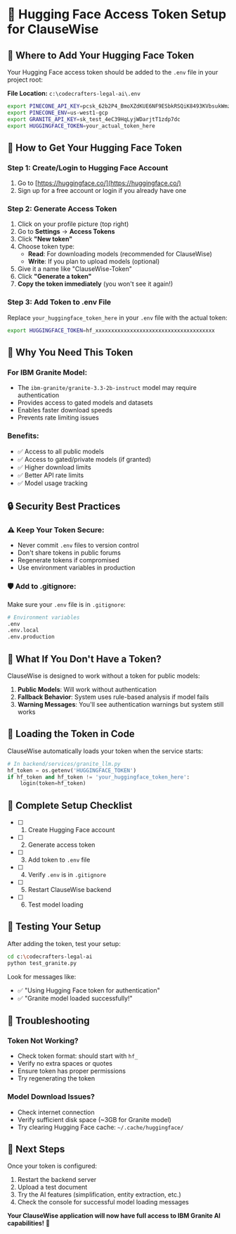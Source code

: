 # 🔑 Hugging Face Access Token Setup for ClauseWise

## 📍 **Where to Add Your Hugging Face Token**

Your Hugging Face access token should be added to the `.env` file in your project root:

**File Location:** `c:\codecrafters-legal-ai\.env`

```bash
export PINECONE_API_KEY=pcsk_62b2P4_BmoXZdKUE6NF9ESbkRSQiK8493KVbsukWmzgQvDGAZ1ohDdsK9qG2ymMKdpRkPY
export PINECONE_ENV=us-west1-gcp
export GRANITE_API_KEY=sk_test_4eC39HqLyjWDarjtT1zdp7dc
export HUGGINGFACE_TOKEN=your_actual_token_here
```

## 🚀 **How to Get Your Hugging Face Token**

### Step 1: Create/Login to Hugging Face Account
1. Go to [https://huggingface.co/](https://huggingface.co/)
2. Sign up for a free account or login if you already have one

### Step 2: Generate Access Token
1. Click on your profile picture (top right)
2. Go to **Settings** → **Access Tokens**
3. Click **"New token"**
4. Choose token type:
   - **Read**: For downloading models (recommended for ClauseWise)
   - **Write**: If you plan to upload models (optional)
5. Give it a name like "ClauseWise-Token"
6. Click **"Generate a token"**
7. **Copy the token immediately** (you won't see it again!)

### Step 3: Add Token to .env File
Replace `your_huggingface_token_here` in your `.env` file with the actual token:

```bash
export HUGGINGFACE_TOKEN=hf_xxxxxxxxxxxxxxxxxxxxxxxxxxxxxxxxxxxxxx
```

## 🔧 **Why You Need This Token**

### **For IBM Granite Model:**
- The `ibm-granite/granite-3.3-2b-instruct` model may require authentication
- Provides access to gated models and datasets
- Enables faster download speeds
- Prevents rate limiting issues

### **Benefits:**
- ✅ Access to all public models
- ✅ Access to gated/private models (if granted)
- ✅ Higher download limits
- ✅ Better API rate limits
- ✅ Model usage tracking

## 🔒 **Security Best Practices**

### ⚠️ **Keep Your Token Secure:**
- Never commit `.env` files to version control
- Don't share tokens in public forums
- Regenerate tokens if compromised
- Use environment variables in production

### 🛡️ **Add to .gitignore:**
Make sure your `.env` file is in `.gitignore`:
```bash
# Environment variables
.env
.env.local
.env.production
```

## 🚫 **What If You Don't Have a Token?**

ClauseWise is designed to work without a token for public models:

1. **Public Models**: Will work without authentication
2. **Fallback Behavior**: System uses rule-based analysis if model fails
3. **Warning Messages**: You'll see authentication warnings but system still works

## 🔄 **Loading the Token in Code**

ClauseWise automatically loads your token when the service starts:

```python
# In backend/services/granite_llm.py
hf_token = os.getenv('HUGGINGFACE_TOKEN')
if hf_token and hf_token != 'your_huggingface_token_here':
    login(token=hf_token)
```

## 📝 **Complete Setup Checklist**

- [ ] 1. Create Hugging Face account
- [ ] 2. Generate access token
- [ ] 3. Add token to `.env` file
- [ ] 4. Verify `.env` is in `.gitignore`
- [ ] 5. Restart ClauseWise backend
- [ ] 6. Test model loading

## 🧪 **Testing Your Setup**

After adding the token, test your setup:

```bash
cd c:\codecrafters-legal-ai
python test_granite.py
```

Look for messages like:
- ✅ "Using Hugging Face token for authentication"
- ✅ "Granite model loaded successfully!"

## 🔧 **Troubleshooting**

### Token Not Working?
- Check token format: should start with `hf_`
- Verify no extra spaces or quotes
- Ensure token has proper permissions
- Try regenerating the token

### Model Download Issues?
- Check internet connection
- Verify sufficient disk space (~3GB for Granite model)
- Try clearing Hugging Face cache: `~/.cache/huggingface/`

## 🎯 **Next Steps**

Once your token is configured:
1. Restart the backend server
2. Upload a test document
3. Try the AI features (simplification, entity extraction, etc.)
4. Check the console for successful model loading messages

**Your ClauseWise application will now have full access to IBM Granite AI capabilities!** 🚀
